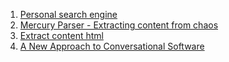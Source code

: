 1. [Personal search engine](https://github.com/amirgamil/apollo)
2. [Mercury Parser - Extracting content from chaos](https://github.com/postlight/mercury-parser)
3. [Extract content html](https://github.com/go-shiori/go-readability)
4. [A New Approach to Conversational Software](https://medium.com/rasa-blog/a-new-approach-to-conversational-software-2e64a5d05f2a)